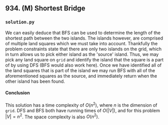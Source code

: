 ## 934. (M) Shortest Bridge

### `solution.py`

We can easily deduce that BFS can be used to determine the length of the shortest path between the two islands. The islands however, are comprised of multiple land squares which we must take into account. Thankfully the problem constraints state that there are only two islands on the grid, which in turn allows us to pick either island as the 'source' island. Thus, we may pick any land square on `grid` and identify the island that the square is a part of by using DFS (BFS would also work here). Once we have identified all of the land squares that is part of the island we may run BFS with all of the aforementioned squares as the source, and immediately return when the other island has been found.  



#### Conclusion

This solution has a time complexity of $O(n^2)$, where $n$ is the dimension of `grid`. DFS and BFS both have running times of $O(|V|)$, and for this problem $|V| = n^2$. The space complexity is also $O(n^2)$.  


